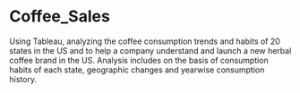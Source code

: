 # Coffee_Sales
Using Tableau, analyzing the coffee consumption trends and habits of 20 states in the US and to help a company understand and launch a new herbal coffee brand in the US. Analysis includes on the basis of consumption habits of each state, geographic changes and yearwise consumption history. 
